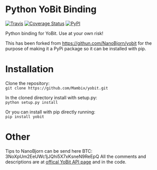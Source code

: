 # Python YoBit Binding
[![Travis](https://img.shields.io/travis/Mambix/yobit.svg)](https://travis-ci.org/Mambix/yobit)
[![Coverage Status](https://coveralls.io/repos/github/Mambix/yobit/badge.svg?branch=master)](https://coveralls.io/github/Mambix/yobit?branch=master)
[![PyPI](https://img.shields.io/pypi/v/yobit.svg)](https://pypi.python.org/pypi/yobit)  

Python binding for YoBit. Use at your own risk!

This has been forked from https://githun.com/NanoBjorn/yobit for the purpose of making it a PyPi package so it can be installed with pip.

# Installation

Clone the repository:  
`git clone https://github.com/Mambix/yobit.git`

In the cloned directory install with setup.py:  
`python setup.py install`

Or you can install with pip directly running:  
`pip install yobit`

# Other

Tips to NanoBjorn can be send here BTC: 3NoXpUm2EeUWc1jJQhi5X7xKsneN9ReEpQ
All the comments and descriptions are at [offical YoBit API page](https://yobit.net/en/api) and in the code.

